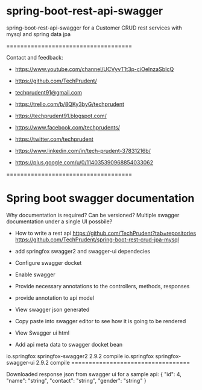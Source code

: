# spring-boot-rest-api-swagger
spring-boot-rest-api-swagger for a Customer CRUD rest services with mysql and spring data jpa

====================================

Contact and feedback:

- https://www.youtube.com/channel/UCVyvT1t3p-ciOeInzaSbIcQ

- https://github.com/TechPrudent/

- techprudent91@gmail.com

- https://trello.com/b/8QKy3byG/techprudent

- https://techprudent91.blogspot.com/

- https://www.facebook.com/techprudents/

- https://twitter.com/techprudent

- https://www.linkedin.com/in/tech-prudent-37831216b/

- https://plus.google.com/u/0/114035390968854033062

====================================

Spring boot swagger documentation
=================================
Why documentation is required?
Can be versioned?
Multiple swagger documentation under a single UI possbile?

- How to write a rest api
https://github.com/TechPrudent?tab=repositories
	https://github.com/TechPrudent/spring-boot-rest-crud-jpa-mysql
	
- add springfox swagger2 and swagger-ui dependecies
- Configure swagger docket
- Enable swagger
- Provide necessary annotations to the controllers, methods, responses
- provide annotation to api model
- View swagger json generated
- Copy paste into swagger editor to see how it is going to be rendered
- View Swagger ui html
- Add api meta data to swagger docket bean

<dependency>
    <groupId>io.springfox</groupId>
    <artifactId>springfox-swagger2</artifactId>
    <version>2.9.2</version>
    <scope>compile</scope>
</dependency>

<dependency>
    <groupId>io.springfox</groupId>
    <artifactId>springfox-swagger-ui</artifactId>
    <version>2.9.2</version>
    <scope>compile</scope>
</dependency>
==================================

Downloaded response json from swagger ui for a sample api:
{
  "id": 4,
  "name": "string",
  "contact": "string",
  "gender": "string"
}
